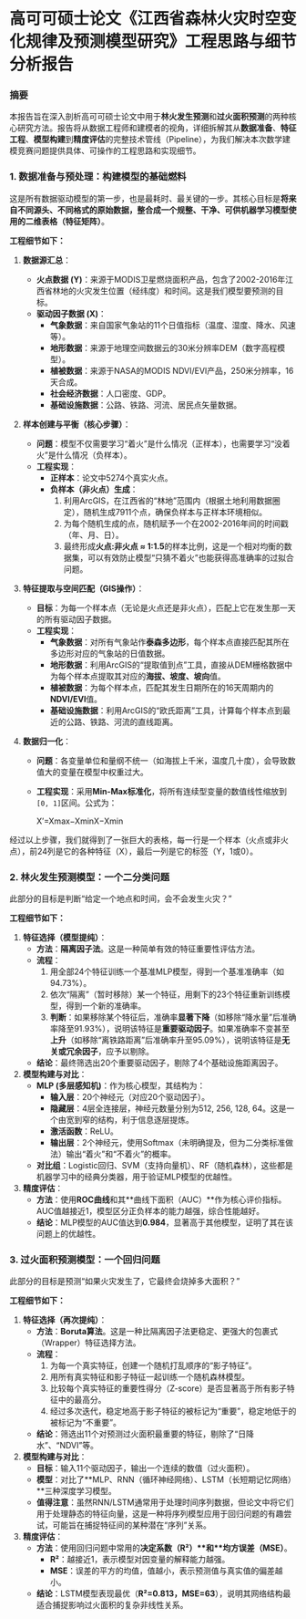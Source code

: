 # 高可可硕士论文《江西省森林火灾时空变化规律及预测模型研究》工程思路与细节分析报告

### 摘要

本报告旨在深入剖析高可可硕士论文中用于**林火发生预测**和**过火面积预测**的两种核心研究方法。报告将从数据工程师和建模者的视角，详细拆解其从**数据准备**、**特征工程**、**模型构建**到**精度评估**的完整技术管线（Pipeline），为我们解决本次数学建模竞赛问题提供具体、可操作的工程思路和实现细节。

### 1. 数据准备与预处理：构建模型的基础燃料

这是所有数据驱动模型的第一步，也是最耗时、最关键的一步。其核心目标是**将来自不同源头、不同格式的原始数据，整合成一个规整、干净、可供机器学习模型使用的二维表格（特征矩阵）**。

**工程细节如下：**

1. **数据源汇总**：

   - **火点数据 (Y)**：来源于MODIS卫星燃烧面积产品，包含了2002-2016年江西省林地的火灾发生位置（经纬度）和时间。这是我们模型要预测的目标。
   - **驱动因子数据 (X)**：
     - **气象数据**：来自国家气象站的11个日值指标（温度、湿度、降水、风速等）。
     - **地形数据**：来源于地理空间数据云的30米分辨率DEM（数字高程模型）。
     - **植被数据**：来源于NASA的MODIS NDVI/EVI产品，250米分辨率，16天合成。
     - **社会经济数据**：人口密度、GDP。
     - **基础设施数据**：公路、铁路、河流、居民点矢量数据。

2. **样本创建与平衡（核心步骤）**：

   - **问题**：模型不仅需要学习“着火”是什么情况（正样本），也需要学习“没着火”是什么情况（负样本）。
   - **工程实现**：
     - **正样本**：论文中5274个真实火点。
     - **负样本（非火点）生成**：
       1. 利用ArcGIS，在江西省的“林地”范围内（根据土地利用数据圈定），随机生成7911个点，确保负样本与正样本环境相似。
       2. 为每个随机生成的点，随机赋予一个在2002-2016年间的时间戳（年、月、日）。
       3. 最终形成**火点:非火点 ≈ 1:1.5**的样本比例，这是一个相对均衡的数据集，可以有效防止模型“只猜不着火”也能获得高准确率的过拟合问题。

3. **特征提取与空间匹配（GIS操作）**：

   - **目标**：为每一个样本点（无论是火点还是非火点），匹配上它在发生那一天的所有驱动因子数据。
   - **工程实现**：
     - **气象数据**：对所有气象站作**泰森多边形**，每个样本点直接匹配其所在多边形对应的气象站的日值数据。
     - **地形数据**：利用ArcGIS的“提取值到点”工具，直接从DEM栅格数据中为每个样本点提取其对应的**海拔、坡度、坡向**值。
     - **植被数据**：为每个样本点，匹配其发生日期所在的16天周期内的**NDVI/EVI**值。
     - **基础设施数据**：利用ArcGIS的“欧氏距离”工具，计算每个样本点到最近的公路、铁路、河流的直线距离。

4. **数据归一化**：

   - **问题**：各变量单位和量纲不统一（如海拔上千米，温度几十度），会导致数值大的变量在模型中权重过大。

   - **工程实现**：采用**Min-Max标准化**，将所有连续型变量的数值线性缩放到`[0, 1]`区间。公式为： 

     X′=Xmax−XminX−Xmin

经过以上步骤，我们就得到了一张巨大的表格，每一行是一个样本（火点或非火点），前24列是它的各种特征（X），最后一列是它的标签（Y，1或0）。

### 2. 林火发生预测模型：一个二分类问题

此部分的目标是判断“给定一个地点和时间，会不会发生火灾？”

**工程细节如下：**

1. **特征选择（模型提纯）**：
   - **方法**：**隔离因子法**。这是一种简单有效的特征重要性评估方法。
   - **流程**：
     1. 用全部24个特征训练一个基准MLP模型，得到一个基准准确率（如94.73%）。
     2. 依次“隔离”（暂时移除）某一个特征，用剩下的23个特征重新训练模型，得到一个新的准确率。
     3. **判断**：如果移除某个特征后，准确率**显著下降**（如移除“降水量”后准确率降至91.93%），说明该特征是**重要驱动因子**。如果准确率不变甚至**上升**（如移除“离铁路距离”后准确率升至95.09%），说明该特征是**无关或冗余因子**，应予以剔除。
   - **结论**：最终筛选出20个重要驱动因子，剔除了4个基础设施距离因子。
2. **模型构建与对比**：
   - **MLP (多层感知机)**：作为核心模型，其结构为：
     - **输入层**：20个神经元（对应20个驱动因子）。
     - **隐藏层**：4层全连接层，神经元数量分别为512, 256, 128, 64。这是一个由宽到窄的结构，利于信息逐层提炼。
     - **激活函数**：ReLU。
     - **输出层**：2个神经元，使用Softmax（未明确提及，但为二分类标准做法）输出“着火”和“不着火”的概率。
   - **对比组**：Logistic回归、SVM（支持向量机）、RF（随机森林），这些都是机器学习中的经典分类器，用于验证MLP模型的优越性。
3. **精度评估**：
   - **方法**：使用**ROC曲线**和其**曲线下面积（AUC）**作为核心评价指标。AUC值越接近1，模型区分正负样本的能力越强，综合性能越好。
   - **结论**：MLP模型的AUC值达到**0.984**，显著高于其他模型，证明了其在该问题上的优越性。

### 3. 过火面积预测模型：一个回归问题

此部分的目标是预测“如果火灾发生了，它最终会烧掉多大面积？”

**工程细节如下：**

1. **特征选择（再次提纯）**：
   - **方法**：**Boruta算法**。这是一种比隔离因子法更稳定、更强大的包裹式（Wrapper）特征选择方法。
   - **流程**：
     1. 为每一个真实特征，创建一个随机打乱顺序的“影子特征”。
     2. 用所有真实特征和影子特征一起训练一个随机森林模型。
     3. 比较每个真实特征的重要性得分（Z-score）是否显著高于所有影子特征中的最高分。
     4. 经过多次迭代，稳定地高于影子特征的被标记为“重要”，稳定地低于的被标记为“不重要”。
   - **结论**：筛选出11个对预测过火面积最重要的特征，剔除了“日降水”、“NDVI”等。
2. **模型构建与对比**：
   - **目标**：输入11个驱动因子，输出一个连续的数值（过火面积）。
   - **模型**：对比了**MLP、RNN（循环神经网络）、LSTM（长短期记忆网络）**三种深度学习模型。
   - **值得注意**：虽然RNN/LSTM通常用于处理时间序列数据，但论文中将它们用于处理静态的特征向量，这是一种将序列模型应用于回归问题的有趣尝试，可能旨在捕捉特征间的某种潜在“序列”关系。
3. **精度评估**：
   - **方法**：使用回归问题中常用的**决定系数（R²）\**和\**均方误差（MSE）**。
     - **R²**：越接近1，表示模型对因变量的解释能力越强。
     - **MSE**：误差的平方的均值，值越小，表示预测值与真实值的偏差越小。
   - **结论**：LSTM模型表现最优（**R²=0.813，MSE=63**），说明其网络结构最适合捕捉影响过火面积的复杂非线性关系。
